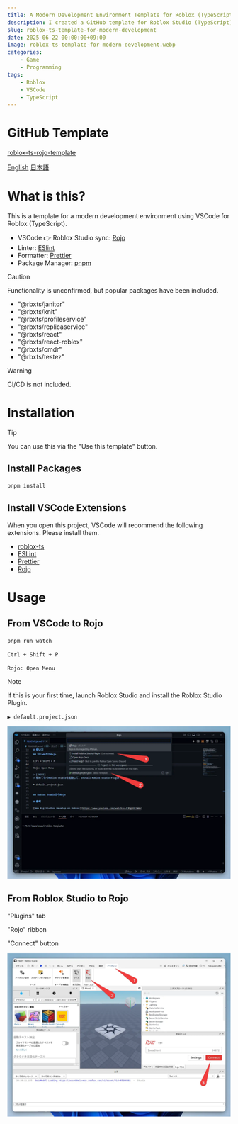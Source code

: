 ```yaml
---
title: A Modern Development Environment Template for Roblox (TypeScript) and VSCode
description: I created a GitHub template for Roblox Studio (TypeScript) and VSCode that includes the ESLint linter, Prettier formatter, and pnpm package manager.
slug: roblox-ts-template-for-modern-development
date: 2025-06-22 00:00:00+09:00
image: roblox-ts-template-for-modern-development.webp
categories:
    - Game
    - Programming
tags:
    - Roblox
    - VSCode
    - TypeScript
---
```


# GitHub Template

[roblox-ts-rojo-template](https://github.com/takoyakisoft/roblox-ts-rojo-template)

[English](README.md) [日本語](README.ja.md)

# What is this?

This is a template for a modern development environment using VSCode for Roblox (TypeScript).

- VSCode 👉 Roblox Studio sync: [Rojo](https://github.com/rojo-rbx/rojo)
- Linter: [ESlint](https://github.com/eslint/eslint)
- Formatter: [Prettier](https://github.com/prettier/prettier)
- Package Manager: [pnpm](https://github.com/pnpm/pnpm)

> [!CAUTION]
> Functionality is unconfirmed, but popular packages have been included.

- "@rbxts/janitor"
- "@rbxts/knit"
- "@rbxts/profileservice"
- "@rbxts/replicaservice"
- "@rbxts/react"
- "@rbxts/react-roblox"
- "@rbxts/cmdr"
- "@rbxts/testez"

> [!WARNING]
> CI/CD is not included.

# Installation

> [!TIP]
> You can use this via the "Use this template" button.

## Install Packages

```bash
pnpm install
```

## Install VSCode Extensions

When you open this project, VSCode will recommend the following extensions. Please install them.

- [roblox-ts](https://marketplace.visualstudio.com/items?itemName=Roblox-TS.vscode-roblox-ts)
- [ESLint](https://marketplace.visualstudio.com/items?itemName=dbaeumer.vscode-eslint)
- [Prettier](https://marketplace.visualstudio.com/items?itemName=esbenp.prettier-vscode)
- [Rojo](https://marketplace.visualstudio.com/items?itemName=evaera.vscode-rojo)

# Usage

## From VSCode to Rojo

```bash
pnpm run watch
```

`Ctrl + Shift + P`

`Rojo: Open Menu`

> [!NOTE]
> If this is your first time, launch Roblox Studio and install the Roblox Studio Plugin.

`▶ default.project.json`

![How to start Rojo from VSCode](Code_m5RjRhSECe.webp)

## From Roblox Studio to Rojo

"Plugins" tab

"Rojo" ribbon

"Connect" button

![How to connect Rojo from Roblox Studio](roblox-ts-template-for-modern-development.webp)